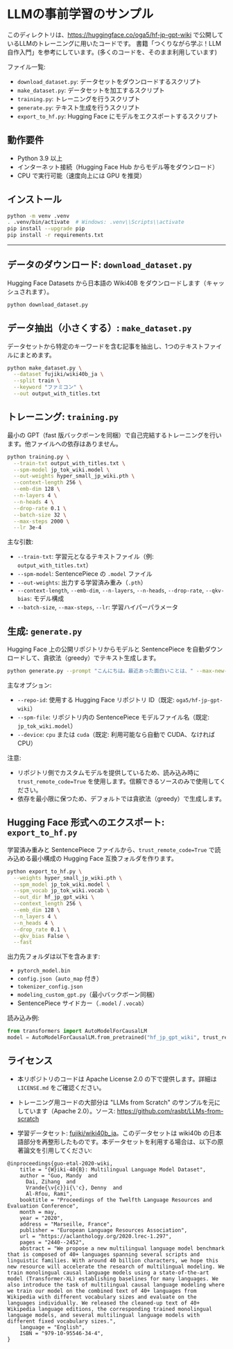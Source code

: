 # LLMの事前学習のサンプル

このディレクトリは、https://huggingface.co/oga5/hf-jp-gpt-wiki で公開しているLLMのトレーニングに用いたコードです。
書籍「つくりながら学ぶ！LLM 自作入門」を参考にしています。(多くのコードを、そのまま利用しています)

ファイル一覧:
- `download_dataset.py`: データセットをダウンロードするスクリプト
- `make_dataset.py`: データセットを加工するスクリプト
- `training.py`: トレーニングを行うスクリプト
- `generate.py`: テキスト生成を行うスクリプト
- `export_to_hf.py`: Hugging Face にモデルをエクスポートするスクリプト

## 動作要件

- Python 3.9 以上
- インターネット接続（Hugging Face Hub からモデル等をダウンロード）
- CPU で実行可能（速度向上には GPU を推奨）

## インストール

```bash
python -m venv .venv
. .venv/bin/activate  # Windows: .venv\\Scripts\\activate
pip install --upgrade pip
pip install -r requirements.txt
```

---

## データのダウンロード: `download_dataset.py`

Hugging Face Datasets から日本語の Wiki40B をダウンロードします（キャッシュされます）。

```bash
python download_dataset.py
```

## データ抽出（小さくする）: `make_dataset.py`

データセットから特定のキーワードを含む記事を抽出し、1つのテキストファイルにまとめます。

```bash
python make_dataset.py \
  --dataset fujiki/wiki40b_ja \
  --split train \
  --keyword "ファミコン" \
  --out output_with_titles.txt
```

## トレーニング: `training.py`

最小の GPT（fast 版バックボーンを同梱）で自己完結するトレーニングを行います。他ファイルへの依存はありません。

```bash
python training.py \
  --train-txt output_with_titles.txt \
  --spm-model jp_tok_wiki.model \
  --out-weights hyper_small_jp_wiki.pth \
  --context-length 256 \
  --emb-dim 128 \
  --n-layers 4 \
  --n-heads 4 \
  --drop-rate 0.1 \
  --batch-size 32 \
  --max-steps 2000 \
  --lr 3e-4
```

主な引数:

- `--train-txt`: 学習元となるテキストファイル（例: `output_with_titles.txt`）
- `--spm-model`: SentencePiece の `.model` ファイル
- `--out-weights`: 出力する学習済み重み（`.pth`）
- `--context-length`, `--emb-dim`, `--n-layers`, `--n-heads`, `--drop-rate`, `--qkv-bias`: モデル構成
- `--batch-size`, `--max-steps`, `--lr`: 学習ハイパーパラメータ

## 生成: `generate.py`

Hugging Face 上の公開リポジトリからモデルと SentencePiece を自動ダウンロードして、貪欲法（greedy）でテキスト生成します。

```bash
python generate.py --prompt "こんにちは。最近あった面白いことは、" --max-new-tokens 50
```

主なオプション:

- `--repo-id`: 使用する Hugging Face リポジトリ ID（既定: `oga5/hf-jp-gpt-wiki`）
- `--spm-file`: リポジトリ内の SentencePiece モデルファイル名（既定: `jp_tok_wiki.model`）
- `--device`: `cpu` または `cuda`（既定: 利用可能なら自動で CUDA、なければ CPU）

注意:

- リポジトリ側でカスタムモデルを提供しているため、読み込み時に `trust_remote_code=True` を使用します。信頼できるソースのみで使用してください。
- 依存を最小限に保つため、デフォルトでは貪欲法（greedy）で生成します。

## Hugging Face 形式へのエクスポート: `export_to_hf.py`

学習済み重みと SentencePiece ファイルから、`trust_remote_code=True` で読み込める最小構成の Hugging Face 互換フォルダを作ります。

```bash
python export_to_hf.py \
  --weights hyper_small_jp_wiki.pth \
  --spm_model jp_tok_wiki.model \
  --spm_vocab jp_tok_wiki.vocab \
  --out_dir hf_jp_gpt_wiki \
  --context_length 256 \
  --emb_dim 128 \
  --n_layers 4 \
  --n_heads 4 \
  --drop_rate 0.1 \
  --qkv_bias False \
  --fast
```

出力先フォルダは以下を含みます:

- `pytorch_model.bin`
- `config.json`（`auto_map` 付き）
- `tokenizer_config.json`
- `modeling_custom_gpt.py`（最小バックボーン同梱）
- SentencePiece サイドカー（`.model` / `.vocab`）

読み込み例:

```python
from transformers import AutoModelForCausalLM
model = AutoModelForCausalLM.from_pretrained("hf_jp_gpt_wiki", trust_remote_code=True)
```

## ライセンス

- 本リポジトリのコードは Apache License 2.0 の下で提供します。詳細は `LICENSE.md` をご確認ください。

- トレーニング用コードの大部分は "LLMs from Scratch" のサンプルを元にしています（Apache 2.0）。ソース: https://github.com/rasbt/LLMs-from-scratch

- 学習データセット: [fujiki/wiki40b_ja](https://huggingface.co/datasets/fujiki/wiki40b_ja)。このデータセットは wiki40b の日本語部分を再整形したものです。本データセットを利用する場合は、以下の原著論文を引用してください:

```
@inproceedings{guo-etal-2020-wiki,
    title = "{W}iki-40{B}: Multilingual Language Model Dataset",
    author = "Guo, Mandy  and
      Dai, Zihang  and
      Vrande{\v{c}}i{\'c}, Denny  and
      Al-Rfou, Rami",
    booktitle = "Proceedings of the Twelfth Language Resources and Evaluation Conference",
    month = may,
    year = "2020",
    address = "Marseille, France",
    publisher = "European Language Resources Association",
    url = "https://aclanthology.org/2020.lrec-1.297",
    pages = "2440--2452",
    abstract = "We propose a new multilingual language model benchmark that is composed of 40+ languages spanning several scripts and linguistic families. With around 40 billion characters, we hope this new resource will accelerate the research of multilingual modeling. We train monolingual causal language models using a state-of-the-art model (Transformer-XL) establishing baselines for many languages. We also introduce the task of multilingual causal language modeling where we train our model on the combined text of 40+ languages from Wikipedia with different vocabulary sizes and evaluate on the languages individually. We released the cleaned-up text of 40+ Wikipedia language editions, the corresponding trained monolingual language models, and several multilingual language models with different fixed vocabulary sizes.",
    language = "English",
    ISBN = "979-10-95546-34-4",
}
```
